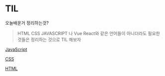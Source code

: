 # TIL

오늘배운거 정리하는것?

> HTML CSS JAVASCRIPT 나 Vue React와 같은 언어들이 아니더라도 필요한것들은 정리하는 것으로 TIL 해보자

[JavaScript](https://github.com/climingYung/TIL/tree/master/Javascript)

[CSS](https://github.com/climingYung/TIL/tree/master/CSS)

[HTML](https://github.com/climingYung/TIL/tree/master/HTML)
